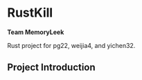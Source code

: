 # RustKill
**Team MemoryLeek**

Rust project for pg22, weijia4, and yichen32.


## Project Introduction
